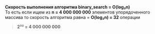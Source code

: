 **Скорость выполнения алгоритма binary_search = O(log₂n)**  
То есть если ищем из **n = 4 000 000 000** элементов упорядоченного массива
то скорость алгоритма равна = **O(log₂n) = 32** операции
> **2³² = 4 000 000 000**

